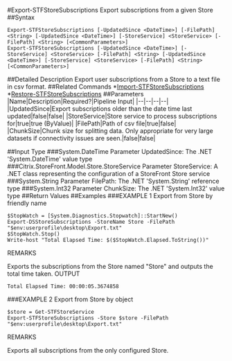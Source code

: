 #Export-STFStoreSubscriptions
Export subscriptions from a given Store
##Syntax
```Export-STFStoreSubscriptions [-UpdatedSince <DateTime>] [-FilePath] <String> [-UpdatedSince <DateTime>] [-StoreService] <StoreService> [-FilePath] <String> [<CommonParameters>]
Export-STFStoreSubscriptions [-UpdatedSince <DateTime>] [-StoreService] <StoreService> [-FilePath] <String> [-UpdatedSince <DateTime>] [-StoreService] <StoreService> [-FilePath] <String> [<CommonParameters>]
```
##Detailed Description
Export user subscriptions from a Store to a text file in csv format.
##Related Commands
*[Import-STFStoreSubscriptions](Import-STFStoreSubscriptions)
*[Restore-STFStoreSubscriptions](Restore-STFStoreSubscriptions)
##Parameters
|Name|Description|Required?|Pipeline Input||--|--|--|--||UpdatedSince|Export subscriptions older than the date time last updated|false|false||StoreService|Store service to process subscriptions for|true|true (ByValue)||FilePath|Path of csv file|true|false||ChunkSize|Chunk size for splitting data. Only appropriate for very large datasets if connectivity issues are seen.|false|false|##Input Type
###System.DateTime
Parameter UpdatedSince: The .NET 'System.DateTime' value type
###Citrix.StoreFront.Model.Store.StoreService
Parameter StoreService: A .NET class representing the configuration of a StoreFront Store service
###System.String
Parameter FilePath: The .NET 'System.String' reference type
###System.Int32
Parameter ChunkSize: The .NET 'System.Int32' value type
##Return Values
##Examples
###EXAMPLE 1 Export from Store by friendly name
```$StopWatch = [System.Diagnostics.Stopwatch]::StartNew()
Export-DSStoreSubscriptions -StoreName Store -FilePath "$env:userprofile\desktop\Export.txt"
$StopWatch.Stop()
Write-host "Total Elapsed Time: $($StopWatch.Elapsed.ToString())"
```
REMARKS

Exports the subscriptions from the Store named "Store" and outputs the total time taken.
OUTPUT
```Total Elapsed Time: 00:00:05.3674858
```
###EXAMPLE 2 Export from Store by object
```$store = Get-STFStoreService
Export-STFStoreSubscriptions -Store $store -FilePath "$env:userprofile\desktop\Export.txt"
```
REMARKS

Exports all subscriptions from the only configured Store.
